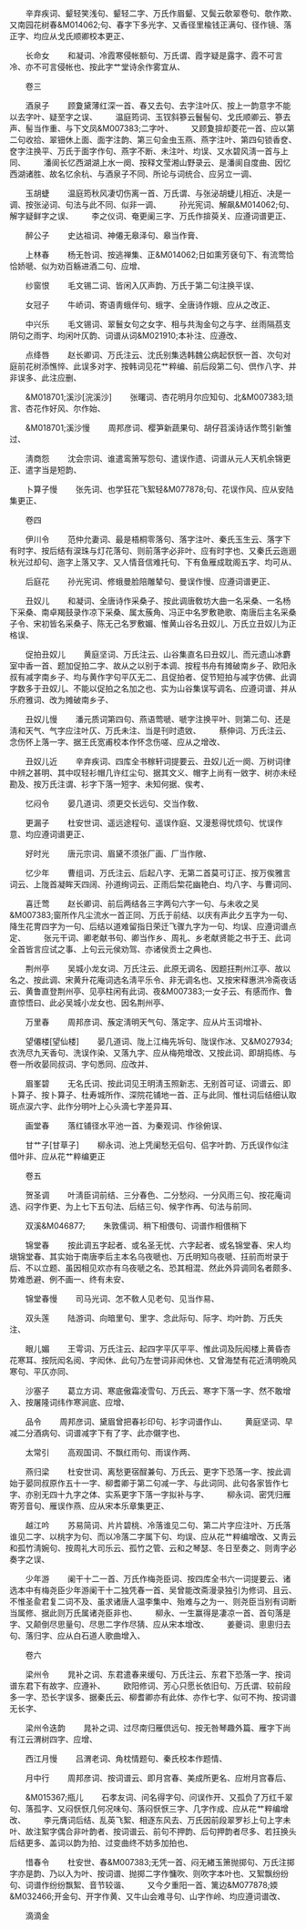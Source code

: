 <!-- { "loadSidebar": true } -->
　　辛弃疾词、颦轻笑浅句、颦轻二字、万氏作眉颦、又鬓云欹翠卷句、欹作欺、又南园花树春&M014062;句、春字下多光字、又香径里楡钱正满句、径作镜、落正字、均应从戈氏顺卿校本更正、

　　长命女
　　和凝词、冷霞寒侵帐额句、万氏谓、霞字疑是露字、霞不可言冷、亦不可言侵帐也、按此字艹堂诗余作雾宜从、

　　卷三

　　酒泉子
　　顾夐黛薄红深一首、春又去句、去字注叶仄、按上一韵意字不能以去字叶、疑至字之误、
　　温庭筠词、玉钗斜篸云鬟髻句、戈氏顺卿云、篸去声、髻当作重、与下文凤&M007383;二字叶、
　　又顾夐揜却菱花一首、应以第二句收拾、翠钿休上面、面字注韵、第三句金虫玉燕、燕字注叶、第四句锁香奁、奁字注换平、万氏于面字作句、燕字不断、未注叶、均误、又水碧风淸一首与上同、
　　潘阆长忆西湖湖上水一阕、按释文莹湘山野录云、是潘阆自度曲、因忆西湖诸胜、故名忆余杭、与酒泉子不同、所论与词统合、应另立一调、

　　玉胡蜨
　　温庭筠秋风凄切伤离一首、万氏谓、与张泌胡蜨儿相近、决是一调、按张泌词、句法与此不同、似非一调、
　　孙光宪词、解飙&M014062;句、解字疑鲜字之误、
　　李之仪词、奄更阑三字、万氏作揜萸关、应遵词谱更正、

　　醉公子
　　史达祖词、神僊无皋泽句、皋当作膏、

　　上林春
　　杨无咎词、按逃禅集、正&M014062;日如熏芳褎句下、有流莺恰恰娇嗁、似为劝百觞进酒二句、应增、

　　纱窗恨
　　毛文锡二词、皆闲入仄声韵、万氏于第二句注换平误、

　　女冠子
　　牛峤词、寄语靑蛾伴句、蛾字、全唐诗作娥、应从之改正、

　　中兴乐
　　毛文锡词、翠鬟女句之女字、相与共淘金句之与字、丝雨隔茘支阴句之雨字、均闲叶仄韵、词谱从词&M021910;本补注、应遵改、

　　点绛唇
　　赵长卿词、万氏注云、沈氏别集选韩魏公病起恹恹一首、次句对庭前花树添憔悴、此误多对字、按韩词见花艹粹编、前后段第二句、倶作八字、并非误多、此注应删、

　　&M018701;溪沙[浣溪沙]
　　张曙词、杏花明月尔应知句、北&M007383;琐言、杏花作好风、尔作始、

　　&M018701;溪沙慢
　　周邦彦词、樱笋新蔬果句、胡仔苕溪诗话作莺引新雏过、

　　淸商怨
　　沈会宗词、谁遣鸾箫写怨句、遣误作遗、词谱从元人天机余锦更正、遣字当是短韵、

　　卜算子慢
　　张先词、也学狂花飞絮轻&M077878;句、花误作风、应从安陆集更正、

　　卷四

　　伊川令
　　范仲允妻词、最是梧桐零落句、落字注叶、秦氏玉生云、落字下有时字、按后结有涙珠与灯花落句、则前落字必非叶、应有时字也、又秦氏云迤逦秋光过却句、迤字上落又字、又人情音信难托句、下有鱼雁成耽阁五字、均可从、

　　后庭花
　　孙光宪词、修蛾曼脸陪雕辇句、曼误作慢、应遵词谱更正、

　　丑奴儿
　　和凝词、全唐诗作采桑子、按此调唐敎坊大曲一名采桑、一名杨下采桑、南卓羯鼓录作凉下采桑、属太蔟角、冯正中名罗敷艳歌、南唐后主名采桑子令、宋初皆名采桑子、陈无己名罗敷媚、惟黄山谷名丑奴儿、万氏立丑奴儿为正格误、

　　促拍丑奴儿
　　黄庭坚词、万氏注云、山谷集直名曰丑奴儿、而元遗山冰麝室中香一首、题加促拍二字、故从之以别于本调、按程书舟有摊破南乡子、欧阳永叔有减字南乡子、均与黄作字句平仄无二、且促拍者、促节短拍与减字仿佛、此调字数多于丑奴儿、不能以促拍之名加之也、实为山谷集误写调名、应遵词谱、并从乐府雅词、改为摊破南乡子、

　　丑奴儿慢
　　潘元质词第四句、燕语莺嗁、嗁字注换平叶、则第二句、还是淸和天气、气字应注叶仄、万氏未注、当是刊时遗敓、
　　蔡伸词、万氏注云、念伤怀上落一字、据王氏宽甫校本作怀念伤嗟、应从之增改、

　　丑奴儿近
　　辛弃疾词、四库全书稼轩词提要云、丑奴儿近一阕、万树词律中辨之甚明、其中叹轻衫帽几许红尘句、据其文义、帽字上尚有一敓字、树亦未经勘及、按万氏注谓、衫字下落一短字、未知何据、俟考、

　　忆闷令
　　晏几道词、须更交长远句、交当作敎、

　　更漏子
　　杜安世词、遥远途程句、遥误作庭、又漫惹得忧烦句、忧误作意、均应遵词谱更正、

　　好时光
　　唐元宗词、眉黛不须张厂画、厂当作敞、

　　忆少年
　　曹组词、万氏注云、后起八字、无第二首莫可订正、按万俟雅言词云、上陇首凝眸天四阔、孙道绚词云、正雨后棃花幽艳白、均八字、与曹词同、

　　喜迁莺
　　赵长卿词、前后两结各三字两句六字一句、与未收之吴&M007383;窗所作凡尘流水一首正同、万氏于前结、以庆有声此夕五字为一句、降生花冑四字为一句、后结以道难留指日荣迁飞骤九字为一句、均误、应遵词谱点定、
　　张元干词、卿老献书句、卿当作乡、周礼、乡老献贤能之书于王、此词全首皆言应试之事、上句云元侯劝驾、亦诸侯贡士之典也、

　　荆州亭
　　吴城小龙女词、万氏注云、此原无调名、因题抂荆州江亭、故以名之、按此调、宋黄升花庵词选名淸平乐令、非无调名也、又按宋释惠洪冷斋夜话云、黄鲁直登荆州亭、见亭柱闲有此词、夜&M007383;一女子云、有感而作、鲁直惊悟曰、此必吴城小龙女也、因名荆州亭、

　　万里春
　　周邦彦词、蔟定淸明天气句、落定字、应从片玉词增补、

　　望僊楼[望仙楼]
　　晏几道词、陇上江梅先坼句、陇误作冰、又&M027934;衣洗尽九天香句、洗误作染、又落九字、应从梅苑增改、又按此词、即胡捣练、与卷一所收晏同叔词、字句悉同、应改并、

　　眉峯碧
　　无名氏词、按此词见王明淸玉照新志、无别首可证、词谱云、即卜算子、按卜算子、杜寿城所作、深院花铺地一首、正与此同、惟杜词后结细认取斑点涙六字、此作分明叶上心头滴七字差异耳、

　　画堂春
　　落红铺径水平池一首、为秦观词、作徐俯误、

　　甘艹子[甘草子]
　　柳永词、池上凭阑愁无侣句、侣字叶韵、万氏误作似注借叶非、应从花艹粹编更正

　　卷五

　　贺圣调
　　叶淸臣词前结、三分春色、二分愁闷、一分风雨三句、按花庵词选、闷字作更、为上七下五句法、后结三句、候字作再、句法与前同、

　　双溪&M046877;
　　朱敦儒词、稍下相偎句、词谱作相偎稍下

　　锦堂春
　　按此调五字起者、或名圣无忧、六字起者、或名锦堂春、宋人均塡锦堂春、其实始于南唐李后主本名乌夜嗁也、万氏明知乌夜嗁、抂前而坿录于后、不以立题、虽因相见欢亦有乌夜嗁之名、恐其相混、然此外异调同名者颇多、势难悉避、例不画一、终有未安、

　　锦堂春慢
　　司马光词、怎不敎人见老句、见当作易、

　　双头莲
　　陆游词、向暗里句、里字、念此际句、际字、均叶韵、万氏失注、

　　眼儿媚
　　王雩词、万氏注云、起四字平仄平平、惟此词及阮闳楼上黄昏杏花寒耳、按阮闳名阅、字闳休、此句乃左誉词非闳休也、又曾海埜有花近淸明晩风寒句、平仄亦同、

　　沙塞子
　　葛立方词、寒底傲霜凌雪句、万氏云、寒字下落一字、然不敢增入、按屠隆词纬作寒涧底、应增、

　　品令
　　周邦彦词、黛眉曾把春衫印句、衫字词谱作山、
　　黄庭坚词、早减二分酒病句、词谱减字下有了字、此亦儭字也、

　　太常引
　　高观国词、不飘红雨句、雨误作两、

　　燕归梁
　　杜安世词、离愁更宿酲兼句、万氏云、更字下恐落一字、按此调始于晏同叔原作五十一字、柳耆卿于第二句减一字、与此词同、此句各家皆作七字、亦别无四十九字之体、实系更字下落一字拟补与字、
　　柳永词、密凭归雁寄芳音句、雁误作燕、应从宋本乐章集更正、

　　越江吟
　　苏易简词、片片碧桃、冷落谁见二句、第二片字应注叶、万氏落谁见二字、以桃字为句、而以冷落二字属下句、均误、应从花艹粹编增改、又靑云和孤竹淸婉句、按周礼大司乐云、孤竹之管、云和之琴瑟、冬日至奏之、则靑字必奏字之误、

　　少年游
　　阑干十二一首、万氏作梅尧臣词、按四库全书六一词提要云、诸选本中有梅尧臣少年游阑干十二独凭春一首、吴曾能改斋漫录独引为修词、且云、不惟圣兪君复二词不及、虽求诸唐人温李集中、殆难与之为一、则尧臣当别有词断当属修、据此则万氏属诸尧臣非也、
　　柳永、一生赢得是凄凉一首、首句落是字、又颠倒尽思量句、尽思二字作尽猜、应从宋本增改、
　　姜夔词、悤悤归去句、落归字、应从白石道人歌曲增入、

　　卷六

　　梁州令
　　晁补之词、东君遣春来缓句、万氏注云、东君下恐落一字、按词谱东君下有故字、应遵补、
　　欧阳修词、芳心只愿长依旧句、万氏谓、较前段多一字、恐长字误多、据秦氏云、柳耆卿亦有此体、亦作七字、似可不拘、按词谱无长字、

　　梁州令迭韵
　　晁补之词、过尽南归雁倶远句、按无咎琴趣外篇、雁字下尚有江云渭树四字、应增、

　　西江月慢
　　吕渭老词、角枕情题句、秦氏校本作题情、

　　月中行
　　周邦彦词、按词谱云、即月宫春、美成所更名、应坿月宫春后、

　　&M015367;甁儿
　　石孝友词、问名得字句、问误作开、又孤负了万红千翠句、落孤字、又闷恹恹几何况味句、落闷恹恹三字、几字作成、应从花艹粹编增改、
　　李元膺词后结、乱英飞絮、相逐东风去、万氏因前段翠罗衫上句上字未叶、故注絮字偶合非叶韵者、按词谱云、前句不押韵、后句押韵者尽多、若抂换头后结更多、盖词以韵为拍、过变曲终不妨多加拍也、

　　惜春令
　　杜安世、春&M007383;无凭一首、闷无緖玉箫抛掷句、万氏注掷字亦是韵、乃以入为叶、按词谱、抛掷二字作慵吹、则吹字本叶也、又絮飘纷纷句、词谱作纷纷飘絮、音节较谐、
　　又今夕重阳一首、篱边&M077878;媆&M032466;开金句、开字作黄、又牛山会难寻句、山字作岭、均应遵词谱改、

　　滴滴金
